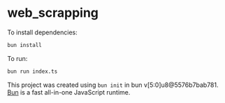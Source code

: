 # web_scrapping

To install dependencies:

```bash
bun install
```

To run:

```bash
bun run index.ts
```

This project was created using `bun init` in bun v[5:0]u8@5576b7bab781. [Bun](https://bun.sh) is a fast all-in-one JavaScript runtime.
